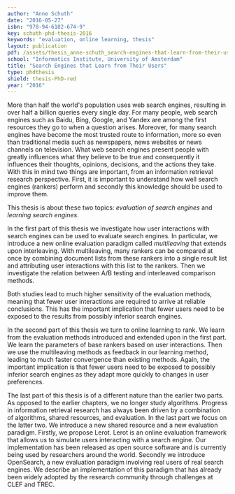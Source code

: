 ```yaml
---
author: "Anne Schuth"
date: "2016-05-27"
isbn: "978-94-6182-674-9"
key: schuth-phd-thesis-2016
keywords: "evaluation, online learning, thesis"
layout: publication
pdf: /assets/thesis_anne-schuth_search-engines-that-learn-from-their-users.pdf
school: "Informatics Institute, University of Amsterdam"
title: "Search Engines that Learn from Their Users"
type: phdthesis
shield: thesis-PhD-red
year: "2016"
---
```


More than half the world's population uses web search engines, resulting in over half a billion queries every single
day.
For many people, web search engines such as Baidu, Bing, Google, and Yandex are among the first resources they go to
when a question arises.
Moreover, for many search engines have
become the most trusted route to information, more so even than traditional media such as newspapers, news websites or
news channels on television.
What web search engines present people with greatly influences what they believe to be true and consequently it
influences their thoughts, opinions, decisions, and the actions they take.
With this in mind two things are important, from an information retrieval research perspective.
First, it is important to understand how well search engines (rankers) perform and secondly this knowledge should be
used to improve them.

This thesis is about these two topics: _evaluation of search engines_ and _learning search engines_.

In the first part of this thesis we investigate how user interactions with search engines can be used to evaluate search
engines.
In particular, we introduce a new online evaluation paradigm called _multileaving_ that extends upon interleaving.
With multileaving, many rankers can be compared at once by combining document lists from these rankers into a single
result list and attributing user interactions with this list to the rankers.
Then we investigate the relation between A/B testing and interleaved comparison methods.

Both studies lead to much higher sensitivity of the evaluation methods, meaning that fewer user interactions are
required to arrive at reliable conclusions. This has the important implication that fewer users need to be exposed to
the results from possibly inferior search engines.

In the second part of this thesis we turn to online learning to rank.
We learn from the evaluation methods introduced and extended upon in the first part.
We learn the parameters of base rankers based on user interactions.
Then we use the multileaving methods as feedback in our learning method, leading to much faster convergence than
existing methods.
Again, the important implication is that fewer users need to be exposed to possibly inferior search engines as they
adapt more quickly to changes in user preferences.

The last part of this thesis is of a different nature than the earlier two parts.
As opposed to the earlier chapters, we no longer study algorithms.
Progress in information retrieval research has always been driven by a combination of algorithms, shared resources, and
evaluation.
In the last part we focus on the latter two.
We introduce a new shared resource and a new evaluation paradigm.
Firstly, we propose Lerot.
Lerot is an online evaluation framework that allows us to simulate users interacting with a search engine.
Our implementation has been released as open source software and is currently being used by researchers around the
world.
Secondly we introduce OpenSearch, a new evaluation paradigm involving real users of real search engines.
We describe an implementation of this paradigm that has already been widely adopted by the research community through
challenges at CLEF and TREC.
